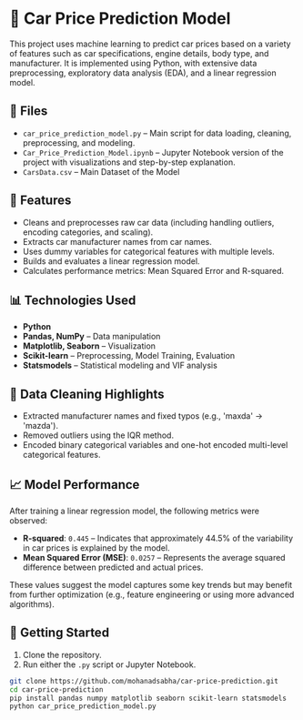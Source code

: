 # 🚗 Car Price Prediction Model

This project uses machine learning to predict car prices based on a variety of features such as car specifications, engine details, body type, and manufacturer. It is implemented using Python, with extensive data preprocessing, exploratory data analysis (EDA), and a linear regression model.

## 📁 Files

- `car_price_prediction_model.py` – Main script for data loading, cleaning, preprocessing, and modeling.
- `Car_Price_Prediction_Model.ipynb` – Jupyter Notebook version of the project with visualizations and step-by-step explanation.
- `CarsData.csv` – Main Dataset of the Model

## 🧠 Features

- Cleans and preprocesses raw car data (including handling outliers, encoding categories, and scaling).
- Extracts car manufacturer names from car names.
- Uses dummy variables for categorical features with multiple levels.
- Builds and evaluates a linear regression model.
- Calculates performance metrics: Mean Squared Error and R-squared.

## 📊 Technologies Used

- **Python**
- **Pandas, NumPy** – Data manipulation
- **Matplotlib, Seaborn** – Visualization
- **Scikit-learn** – Preprocessing, Model Training, Evaluation
- **Statsmodels** – Statistical modeling and VIF analysis

## 🧹 Data Cleaning Highlights

- Extracted manufacturer names and fixed typos (e.g., 'maxda' → 'mazda').
- Removed outliers using the IQR method.
- Encoded binary categorical variables and one-hot encoded multi-level categorical features.

## 📈 Model Performance

After training a linear regression model, the following metrics were observed:

- **R-squared**: `0.445` – Indicates that approximately 44.5% of the variability in car prices is explained by the model.
- **Mean Squared Error (MSE)**: `0.0257` – Represents the average squared difference between predicted and actual prices.

These values suggest the model captures some key trends but may benefit from further optimization (e.g., feature engineering or using more advanced algorithms).

## 🚀 Getting Started

1. Clone the repository.
2. Run either the `.py` script or Jupyter Notebook.

```bash
git clone https://github.com/mohanadsabha/car-price-prediction.git
cd car-price-prediction
pip install pandas numpy matplotlib seaborn scikit-learn statsmodels
python car_price_prediction_model.py
